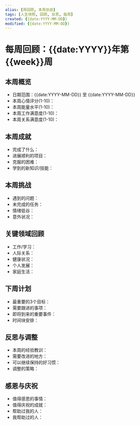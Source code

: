 ```yaml
---
alias: [周回顾, 本周总结]
tags: [人生快照, 回顾, 反思, 每周]
created: {{date:YYYY-MM-DD}}
modified: {{date:YYYY-MM-DD}}
---
```


# 每周回顾：{{date:YYYY}}年第{{week}}周

## 本周概览
- 日期范围：{{date:YYYY-MM-DD}} 至 {{date:YYYY-MM-DD}}
- 本周心情评分(1-10)：
- 本周能量水平(1-10)：
- 本周工作满意度(1-10)：
- 本周关系满意度(1-10)：

## 本周成就
- 完成了什么：
- 进展顺利的项目：
- 克服的困难：
- 学到的新知识/技能：

## 本周挑战
- 遇到的问题：
- 未完成的任务：
- 情绪低谷：
- 意外状况：

## 关键领域回顾
- 工作/学习：
- 人际关系：
- 健康状况：
- 个人发展：
- 家庭生活：

## 下周计划
- 最重要的3个目标：
- 需要跟进的事项：
- 即将到来的重要事件：
- 时间块安排：

## 反思与调整
- 本周的经验教训：
- 需要改进的地方：
- 可以继续保持的好习惯：
- 调整的策略：

## 感恩与庆祝
- 值得感恩的事情：
- 值得庆祝的成就：
- 帮助过我的人：
- 我帮助过的人：